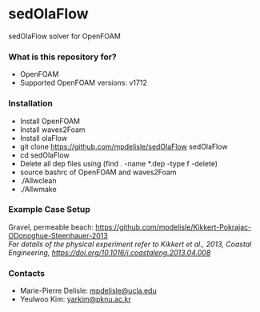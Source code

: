 # sedOlaFlow
sedOlaFlow solver for OpenFOAM

### What is this repository for? ###
* OpenFOAM
* Supported OpenFOAM versions: v1712

### Installation ###

* Install OpenFOAM
* Install waves2Foam
* Install olaFlow
* git clone https://github.com/mpdelisle/sedOlaFlow sedOlaFlow
* cd sedOlaFlow
* Delete all dep files using (find . -name *.dep -type f -delete)
* source bashrc of OpenFOAM and waves2Foam
* ./Allwclean
* ./Allwmake

### Example Case Setup ###
Gravel, permeable beach: https://github.com/mpdelisle/Kikkert-Pokrajac-ODonoghue-Steenhauer-2013  
*For details of the physical experiment refer to Kikkert et al., 2013, Coastal Engineering, https://doi.org/10.1016/j.coastaleng.2013.04.008*


### Contacts ###
* Marie-Pierre Delisle: mpdelisle@ucla.edu
* Yeulwoo Kim: yarkim@pknu.ac.kr
